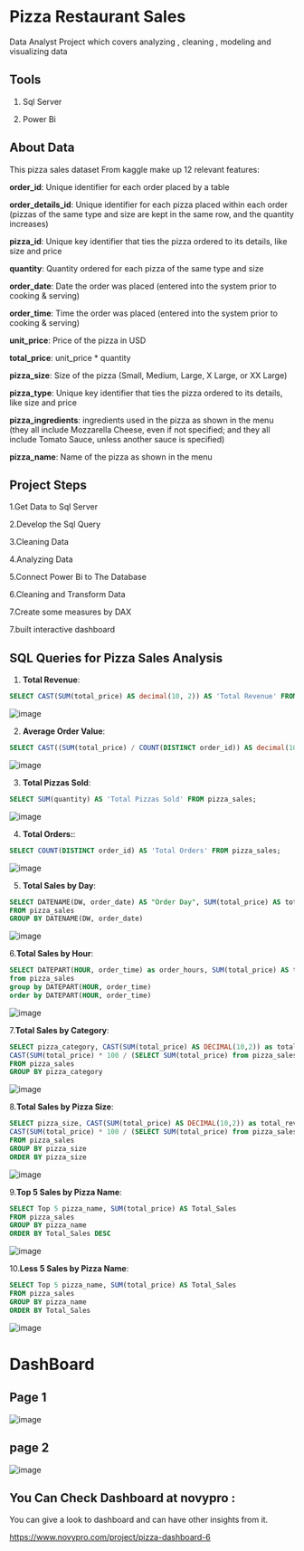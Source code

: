 # Pizza Restaurant Sales
Data Analyst Project which covers analyzing , cleaning , modeling and visualizing data

## Tools
1. Sql Server

2. Power Bi


## About Data

This pizza sales dataset From kaggle make up 12 relevant features:

**order_id**: Unique identifier for each order placed by a table

**order_details_id**: Unique identifier for each pizza placed within each order (pizzas of the same type and size are kept in the same row, and the quantity increases)

**pizza_id**: Unique key identifier that ties the pizza ordered to its details, like size and price

**quantity**: Quantity ordered for each pizza of the same type and size

**order_date**: Date the order was placed (entered into the system prior to cooking & serving)

**order_time**: Time the order was placed (entered into the system prior to cooking & serving)

**unit_price**: Price of the pizza in USD

**total_price**: unit_price * quantity

**pizza_size**: Size of the pizza (Small, Medium, Large, X Large, or XX Large)

**pizza_type**: Unique key identifier that ties the pizza ordered to its details, like size and price

**pizza_ingredients**: ingredients used in the pizza as shown in the menu (they all include Mozzarella Cheese, even if not specified; and they all include Tomato Sauce, unless another sauce is specified)

**pizza_name**: Name of the pizza as shown in the menu

## Project Steps
1.Get Data to Sql Server

2.Develop the Sql Query

3.Cleaning Data

4.Analyzing Data

5.Connect Power Bi to The Database

6.Cleaning and Transform Data

7.Create some measures by DAX

7.built interactive dashboard

## SQL Queries for Pizza Sales Analysis

1. **Total Revenue**:
```sql
SELECT CAST(SUM(total_price) AS decimal(10, 2)) AS 'Total Revenue' FROM pizza_sales;
```
![image](https://github.com/Mustafamegahed20/Pizza-Dashboard/assets/61358936/3d13da54-ef5c-4186-be76-32b08baaf067)

2. **Average Order Value**:
```sql
SELECT CAST((SUM(total_price) / COUNT(DISTINCT order_id)) AS decimal(10, 2)) AS 'Average Order Value' FROM pizza_sales;
```
![image](https://github.com/Mustafamegahed20/Pizza-Dashboard/assets/61358936/873a91b9-158a-4150-8f7d-c3c2ead8c438)

3. **Total Pizzas Sold**:
```sql
SELECT SUM(quantity) AS 'Total Pizzas Sold' FROM pizza_sales;
```
![image](https://github.com/Mustafamegahed20/Pizza-Dashboard/assets/61358936/88acbdc3-770a-4691-8133-6ac90a88264e)

4. **Total Orders:**:
```sql
SELECT COUNT(DISTINCT order_id) AS 'Total Orders' FROM pizza_sales;
```
![image](https://github.com/Mustafamegahed20/Pizza-Dashboard/assets/61358936/0308c198-dac3-4e15-ab6c-88cdf68a58d5)

5. **Total Sales by Day**:
```sql
SELECT DATENAME(DW, order_date) AS "Order Day", SUM(total_price) AS total_Sales
FROM pizza_sales
GROUP BY DATENAME(DW, order_date)
```
![image](https://github.com/Mustafamegahed20/Pizza-Dashboard/assets/61358936/0d5a14b4-662d-44ef-b0f9-1eb047dc9895)

6.**Total Sales by Hour**:
```sql
SELECT DATEPART(HOUR, order_time) as order_hours, SUM(total_price) AS total_Sales
from pizza_sales
group by DATEPART(HOUR, order_time)
order by DATEPART(HOUR, order_time)
```
![image](https://github.com/Mustafamegahed20/Pizza-Dashboard/assets/61358936/22a182ef-3520-42b1-8c23-cfbac8d44ec8)

7.**Total Sales by Category**:
```sql
SELECT pizza_category, CAST(SUM(total_price) AS DECIMAL(10,2)) as total_revenue,
CAST(SUM(total_price) * 100 / (SELECT SUM(total_price) from pizza_sales) AS DECIMAL(10,2)) AS PCT
FROM pizza_sales
GROUP BY pizza_category
```
![image](https://github.com/Mustafamegahed20/Pizza-Dashboard/assets/61358936/36c9e8f0-31ac-484f-8219-18b44d2e8b04)

8.**Total Sales by Pizza Size**:
```sql
SELECT pizza_size, CAST(SUM(total_price) AS DECIMAL(10,2)) as total_revenue,
CAST(SUM(total_price) * 100 / (SELECT SUM(total_price) from pizza_sales) AS DECIMAL(10,2)) AS PCT
FROM pizza_sales
GROUP BY pizza_size
ORDER BY pizza_size
```
![image](https://github.com/Mustafamegahed20/Pizza-Dashboard/assets/61358936/fc62793b-95be-4ed4-b719-00f9982c4557)

9.**Top 5 Sales by Pizza Name**:
```sql
SELECT Top 5 pizza_name, SUM(total_price) AS Total_Sales
FROM pizza_sales
GROUP BY pizza_name
ORDER BY Total_Sales DESC
```
![image](https://github.com/Mustafamegahed20/Pizza-Dashboard/assets/61358936/fb864899-04fb-4043-bad5-ace15dc038b3)

10.**Less 5 Sales by Pizza Name**:
```sql
SELECT Top 5 pizza_name, SUM(total_price) AS Total_Sales
FROM pizza_sales
GROUP BY pizza_name
ORDER BY Total_Sales
```
![image](https://github.com/Mustafamegahed20/Pizza-Dashboard/assets/61358936/93dd4294-8af1-435c-b3af-6100d5b94bcf)

# DashBoard
## Page 1
![image](https://github.com/Mustafamegahed20/Pizza-Dashboard/assets/61358936/242fed4e-4553-4db2-b336-e9cb20da1d78)
## page 2
![image](https://github.com/Mustafamegahed20/Pizza-Dashboard/assets/61358936/92b38c37-c201-4bd6-ad6a-e3760341119c)

## You Can Check Dashboard at novypro : 
You can give a look to dashboard and can have other insights from it.

https://www.novypro.com/project/pizza-dashboard-6 




